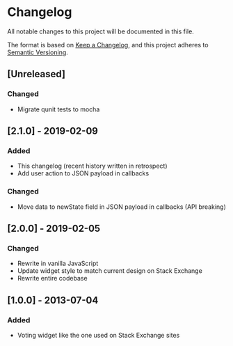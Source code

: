 # Changelog

All notable changes to this project will be documented in this file.

The format is based on [Keep a Changelog](https://keepachangelog.com/en/1.0.0/),
and this project adheres to [Semantic Versioning](https://semver.org/spec/v2.0.0.html).

## [Unreleased]

### Changed

- Migrate qunit tests to mocha

## [2.1.0] - 2019-02-09

### Added

- This changelog (recent history written in retrospect)
- Add user action to JSON payload in callbacks

### Changed

- Move data to newState field in JSON payload in callbacks (API breaking)

## [2.0.0] - 2019-02-05

### Changed

- Rewrite in vanilla JavaScript
- Update widget style to match current design on Stack Exchange
- Rewrite entire codebase

## [1.0.0] - 2013-07-04

### Added

- Voting widget like the one used on Stack Exchange sites

